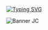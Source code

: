 <a href="https://git.io/typing-svg"><img src="https://readme-typing-svg.demolab.com?font=VT323&size=39&pause=&color=41B8D5&center=falso&vCenter=falso&repeat=falso&random=falso&width=435&lines=Bem+vindo(a)+ao+meu+GitHub+!" alt="Typing SVG" /></a>

![Banner JC](https://github.com/user-attachments/assets/b00c1eb8-8393-4e85-98e6-3dfc1605eb0d)
